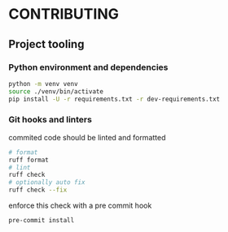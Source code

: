 # CONTRIBUTING

## Project tooling

### Python environment and dependencies

```sh
python -m venv venv
source ./venv/bin/activate
pip install -U -r requirements.txt -r dev-requirements.txt
```

### Git hooks and linters

commited code should be linted and formatted
```sh
# format
ruff format
# lint
ruff check 
# optionally auto fix
ruff check --fix
```

enforce this check with a pre commit hook
```sh
pre-commit install
```
